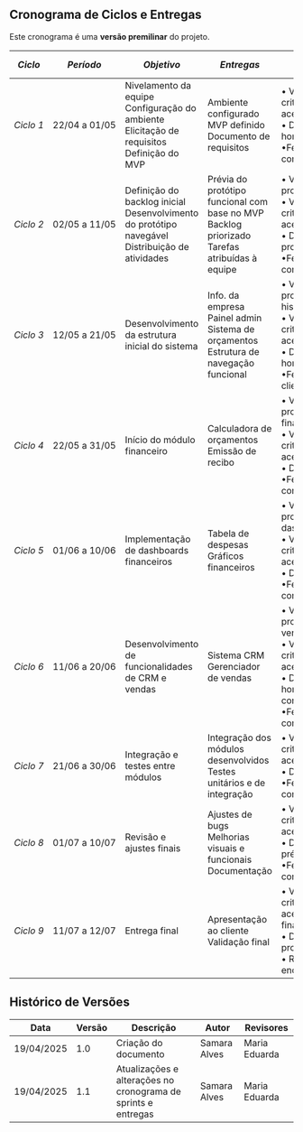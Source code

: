 ## Cronograma de Ciclos e Entregas

Este cronograma é uma **versão premilinar** do projeto.  


| *Ciclo*   | *Período*  | *Objetivo* | *Entregas* | *Validação com Stakeholders*| *Release do Software*                       |
|-----------|------------|------------|------------|--------------------------------------------------------------------------------------------|---------------------------------------------|
| *Ciclo 1* | 22/04 a 01/05 | Nivelamento da equipe<br>Configuração do ambiente<br>Elicitação de requisitos<br>Definição do MVP | Ambiente configurado<br>MVP definido<br>Documento de requisitos | • Validação de critérios de aceitação iniciais<br>• Deploy inicial em homologação<br>•Feedback/validação com o cliente | –                                           |
| *Ciclo 2* | 02/05 a 11/05 | Definição do backlog inicial<br>Desenvolvimento do protótipo navegável<br>Distribuição de atividades | Prévia do protótipo funcional com base no MVP<br>Backlog priorizado<br>Tarefas atribuídas à equipe | • Validação de protótipo navegável<br>• Validação de critérios de aceitação<br>• Deploy do protótipo<br>•Feedback/validação com o cliente | 🔹 **Release 1**: Prévia do protótipo navegável        |
| *Ciclo 3* | 12/05 a 21/05 | Desenvolvimento da estrutura inicial do sistema | Info. da empresa<br> Painel admin<br> Sistema de orçamentos<br>Estrutura de navegação funcional | • Validação de protótipos de cada história<br>• Validação de critérios de aceitação<br>• Deploy parcial em homologação<br>•Feedback com o cliente | –                                           |
| *Ciclo 4* | 22/05 a 31/05 | Início do módulo financeiro | Calculadora de orçamentos<br> Emissão de recibo | • Validação de protótipos financeiros<br>• Validação de critérios de aceitação<br>• Deploy incremental<br>•Feedback/validação com o cliente | 🔹 **Release 2**: Módulo financeiro inicial |
| *Ciclo 5* | 01/06 a 10/06 | Implementação de dashboards financeiros | Tabela de despesas<br> Gráficos financeiros | • Validação de protótipos de dashboard<br>• Validação de critérios de aceitação<br>• Deploy contínuo<br>•Feedback/validação com o cliente | –                                           |
| *Ciclo 6* | 11/06 a 20/06 | Desenvolvimento de funcionalidades de CRM e vendas | Sistema CRM<br> Gerenciador de vendas | • Validação de protótipos de CRM e vendas<br>• Validação de critérios de aceitação<br>• Deploy em homologação completa<br>•Feedback/validação com o cliente | 🔹 **Release 3**:  Módulo financeiro finalizado              |
| *Ciclo 7* | 21/06 a 30/06 | Integração e testes entre módulos | Integração dos módulos desenvolvidos<br>Testes unitários e de integração |• Validação de critérios de aceitação globais<br>• Deploy pré-final<br>•Feedback/validação com o cliente | –                                           |
| *Ciclo 8* | 01/07 a 10/07 | Revisão e ajustes finais | Ajustes de bugs<br>Melhorias visuais e funcionais<br>Documentação |• Validação de critérios de aceitação finais<br>• Deploy da versão pré-final<br>•Feedback/validação com o cliente | 🔹 **Release 4**: Versão para aprovação final |
| *Ciclo 9* | 11/07 a 12/07 | Entrega final | Apresentação ao cliente<br>Validação final | • Validação de critérios de aceitação da versão final<br>• Deploy em produção<br>• Reunião de aceite e encerramento | 🔹 **Release Final**: Entrega oficial        |


## Histórico de Versões

| Data       | Versão | Descrição                          | Autor         | Revisores               |
|------------|-----|------------------------------------|----------------|--------------------------|
| 19/04/2025 | 1.0 | Criação do documento               | Samara Alves  | Maria Eduarda |
| 19/04/2025 | 1.1 | Atualizações e alterações no cronograma de sprints e entregas|Samara Alves  | Maria Eduarda         |


